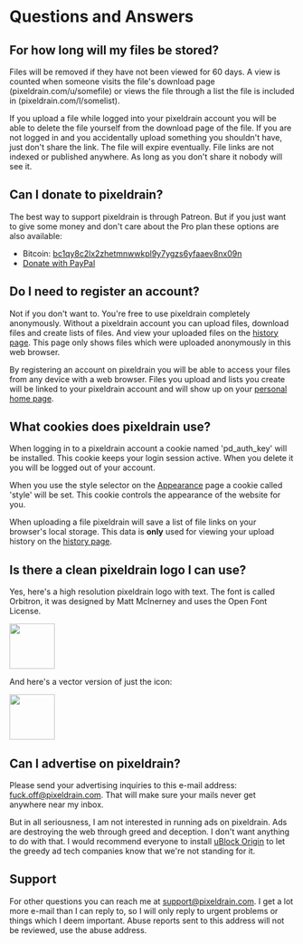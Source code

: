 # Questions and Answers

## For how long will my files be stored?

Files will be removed if they have not been viewed for 60 days. A view is
counted when someone visits the file's download page (pixeldrain.com/u/somefile)
or views the file through a list the file is included in
(pixeldrain.com/l/somelist).

If you upload a file while logged into your pixeldrain account you will be able
to delete the file yourself from the download page of the file. If you are not
logged in and you accidentally upload something you shouldn't have, just don't
share the link. The file will expire eventually. File links are not indexed or
published anywhere. As long as you don't share it nobody will see it.

## Can I donate to pixeldrain?

The best way to support pixeldrain is through Patreon. But if you just want to
give some money and don't care about the Pro plan these options are also
available:

 * Bitcoin:
   [bc1qy8c2lx2zhetmnwwkpl9y7ygzs6yfaaev8nx09n](bitcoin:bc1qy8c2lx2zhetmnwwkpl9y7ygzs6yfaaev8nx09n?label=Pixeldrain%20Donation)
 * <a href="https://www.paypal.com/cgi-bin/webscr?cmd=_s-xclick&hosted_button_id=WU49A5NHPAZ9G&source=url">
   Donate with PayPal</a>

## Do I need to register an account?

Not if you don't want to. You're free to use pixeldrain completely anonymously.
Without a pixeldrain account you can upload files, download files and create
lists of files. And view your uploaded files on the [history page](/history).
This page only shows files which were uploaded anonymously in this web browser.

By registering an account on pixeldrain you will be able to access your files
from any device with a web browser. Files you upload and lists you create will
be linked to your pixeldrain account and will show up on your [personal home
page](/user).

## What cookies does pixeldrain use?

When logging in to a pixeldrain account a cookie named 'pd_auth_key' will be
installed. This cookie keeps your login session active. When you delete it you
will be logged out of your account.

When you use the style selector on the [Appearance](/appearance) page a cookie
called 'style' will be set. This cookie controls the appearance of the website
for you.

When uploading a file pixeldrain will save a list of file links on your
browser's local storage. This data is **only** used for viewing your upload
history on the [history page](/history).

## Is there a clean pixeldrain logo I can use?

Yes, here's a high resolution pixeldrain logo with text. The font is called
Orbitron, it was designed by Matt McInerney and uses the Open Font License.

<img src="/res/img/pixeldrain_high_res.png" style="max-width: 100%; height: 80px;" /><br/>

And here's a vector version of just the icon:

<img src="/res/img/pixeldrain.svg" style="max-width: 100%; height: 80px;" /><br/>

## Can I advertise on pixeldrain?

Please send your advertising inquiries to this e-mail address:
[fuck.off@pixeldrain.com](mailto:fuck.off@pixeldrain.com). That will make sure
your mails never get anywhere near my inbox.

But in all seriousness, I am not interested in running ads on pixeldrain. Ads
are destroying the web through greed and deception. I don't want anything to do
with that. I would recommend everyone to install [uBlock
Origin](https://ublockorigin.com/) to let the greedy ad tech companies know that
we're not standing for it.

## Support

For other questions you can reach me at
[support@pixeldrain.com](mailto:support@pixeldrain.com). I get a lot more e-mail
than I can reply to, so I will only reply to urgent problems or things which I
deem important. Abuse reports sent to this address will not be reviewed, use the
abuse address.
